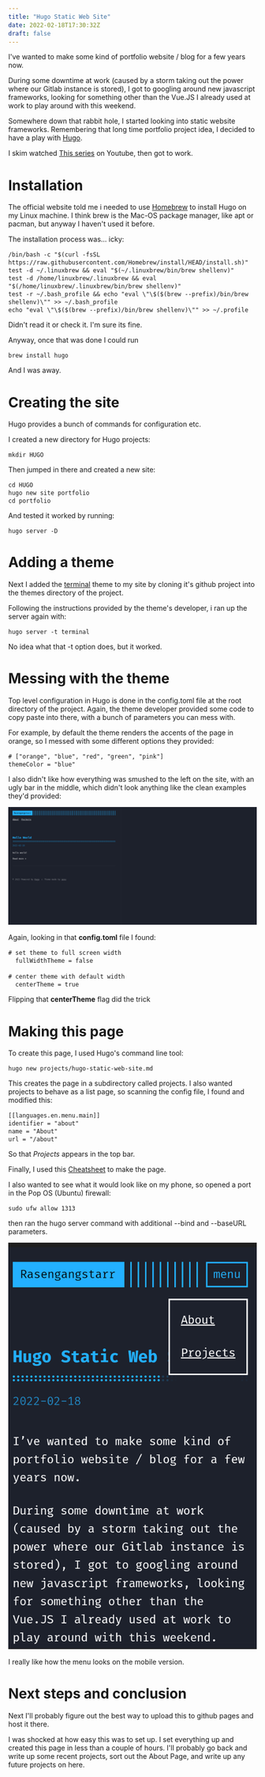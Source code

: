 ```yaml
---
title: "Hugo Static Web Site"
date: 2022-02-18T17:30:32Z
draft: false 
---
```


I've wanted to make some kind of portfolio website / blog for a few years now.

During some downtime at work (caused by a storm taking out the power where our Gitlab instance is stored), I got to googling around new javascript frameworks, looking for something other than the Vue.JS I already used at work to play around with this weekend.

Somewhere down that rabbit hole, I started looking into static website frameworks. Remembering that long time portfolio project idea, I decided to have a play with [Hugo](https://gohugo.io/).

I skim watched [This series](https://www.youtube.com/watch?v=qtIqKaDlqXo&list=PLLAZ4kZ9dFpOnyRlyS-liKL5ReHDcj4G3) on Youtube, then got to work.

# Installation

The official website told me i needed to use [Homebrew](https://brew.sh/) to install Hugo on my Linux machine. I think brew is the Mac-OS package manager, like apt or pacman, but anyway I haven't used it before.

The installation process was... icky:

```
/bin/bash -c "$(curl -fsSL https://raw.githubusercontent.com/Homebrew/install/HEAD/install.sh)"
test -d ~/.linuxbrew && eval "$(~/.linuxbrew/bin/brew shellenv)"
test -d /home/linuxbrew/.linuxbrew && eval "$(/home/linuxbrew/.linuxbrew/bin/brew shellenv)"
test -r ~/.bash_profile && echo "eval \"\$($(brew --prefix)/bin/brew shellenv)\"" >> ~/.bash_profile
echo "eval \"\$($(brew --prefix)/bin/brew shellenv)\"" >> ~/.profile
```

Didn't read it or check it. I'm sure its fine.

Anyway, once that was done I could run

```
brew install hugo
```

And I was away.

# Creating the site

Hugo provides a bunch of commands for configuration etc.

I created a new directory for Hugo projects:

```
mkdir HUGO
```

Then jumped in there and created a new site:

```
cd HUGO
hugo new site portfolio
cd portfolio
```

And tested it worked by running:

```
hugo server -D
```

# Adding a theme

Next I added the [terminal](https://themes.gohugo.io/themes/hugo-theme-terminal/) theme to my site by cloning it's github project into the themes directory of the project.

Following the instructions provided by the theme's developer, i ran up the server again with:

```
hugo server -t terminal
```

No idea what that -t option does, but it worked.

# Messing with the theme

Top level configuration in Hugo is done in the config.toml file at the root directory of the project. Again, the theme developer provided some code to copy paste into there, with a bunch of parameters you can mess with.

For example, by default the theme renders the accents of the page in orange, so I messed with some different options they provided:

```
# ["orange", "blue", "red", "green", "pink"]
themeColor = "blue"
```

I also didn't like how everything was smushed to the left on the site, with an ugly bar in the middle, which didn't look anything like the clean examples they'd provided:

![Ugly offcenter default behaviour](/images/uglytheme.png)

Again, looking in that __config.toml__ file I found:

```
# set theme to full screen width
  fullWidthTheme = false 

# center theme with default width
  centerTheme = true 
```

Flipping that __centerTheme__ flag did the trick

# Making this page

To create this page, I used Hugo's command line tool:

```
hugo new projects/hugo-static-web-site.md
```

This creates the page in a subdirectory called projects. I also wanted projects to behave as a list page, so scanning the config file, I found and modified this:

```
[[languages.en.menu.main]]
identifier = "about"
name = "About"
url = "/about"
```

So that *Projects* appears in the top bar.

Finally, I used this [Cheatsheet](https://www.nextpertise.net/posts/210424_hugo_markdown_cheatsheet/) to make the page.

I also wanted to see what it would look like on my phone, so opened a port in the Pop OS (Ubuntu) firewall:

```
sudo ufw allow 1313
```

then ran the hugo server command with additional --bind and --baseURL parameters.

![It looks cool on mobile too](/images/mobilehugo.png)

I really like how the menu looks on the mobile version.

# Next steps and conclusion

Next I'll probably figure out the best way to upload this to github pages and host it there.

I was shocked at how easy this was to set up. I set everything up and created this page in less than a couple of hours. I'll probably go back and write up some recent projects, sort out the About Page, and write up any future projects on here.
